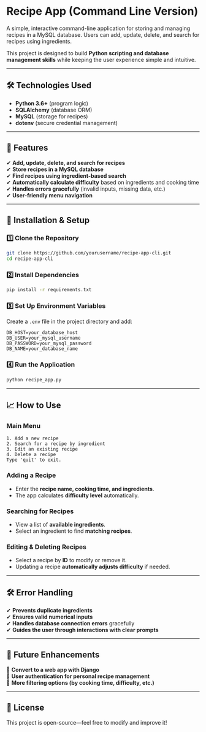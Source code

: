 # **Recipe App (Command Line Version)**
A simple, interactive command-line application for storing and managing recipes in a MySQL database. Users can add, update, delete, and search for recipes using ingredients.  

This project is designed to build **Python scripting and database management skills** while keeping the user experience simple and intuitive.

---

## **🛠 Technologies Used**
- **Python 3.6+** (program logic)
- **SQLAlchemy** (database ORM)
- **MySQL** (storage for recipes)
- **dotenv** (secure credential management)

---

## **🚀 Features**
✔ **Add, update, delete, and search for recipes**  
✔ **Store recipes in a MySQL database**  
✔ **Find recipes using ingredient-based search**  
✔ **Automatically calculate difficulty** based on ingredients and cooking time  
✔ **Handles errors gracefully** (invalid inputs, missing data, etc.)  
✔ **User-friendly menu navigation**  

---

## **🔧 Installation & Setup**
### **1️⃣ Clone the Repository**
```sh
git clone https://github.com/yourusername/recipe-app-cli.git
cd recipe-app-cli
```

### **2️⃣ Install Dependencies**
```sh
pip install -r requirements.txt
```

### **3️⃣ Set Up Environment Variables**
Create a `.env` file in the project directory and add:
```
DB_HOST=your_database_host
DB_USER=your_mysql_username
DB_PASSWORD=your_mysql_password
DB_NAME=your_database_name
```

### **4️⃣ Run the Application**
```sh
python recipe_app.py
```

---

## **📈 How to Use**
### **Main Menu**
```
1. Add a new recipe
2. Search for a recipe by ingredient
3. Edit an existing recipe
4. Delete a recipe
Type 'quit' to exit.
```

### **Adding a Recipe**
- Enter the **recipe name, cooking time, and ingredients**.
- The app calculates **difficulty level** automatically.

### **Searching for Recipes**
- View a list of **available ingredients**.
- Select an ingredient to find **matching recipes**.

### **Editing & Deleting Recipes**
- Select a recipe by **ID** to modify or remove it.
- Updating a recipe **automatically adjusts difficulty** if needed.

---

## **🛠 Error Handling**
✔ **Prevents duplicate ingredients**  
✔ **Ensures valid numerical inputs**  
✔ **Handles database connection errors** gracefully  
✔ **Guides the user through interactions with clear prompts**  

---

## **🌟 Future Enhancements**
🚀 **Convert to a web app with Django**  
🚀 **User authentication for personal recipe management**  
🚀 **More filtering options (by cooking time, difficulty, etc.)**  

---

## **📄 License**
This project is open-source—feel free to modify and improve it!


